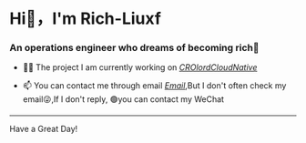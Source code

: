 <h1 align=“center”>Hi👋，I'm Rich-Liuxf</h1>
<h3 align=“center”>An operations engineer who dreams of becoming rich🤑</h3>


- 👨‍💻 The project I am currently working on *[CROlordCloudNative](https://github.com/Roliyal/CROlordCloudNative)*

- 📫 You can contact me through email *[Email](mailto:root_lliu@163.com)*,But I don't often check my email😜,If I don't reply, 🟢you can contact my WeChat 




---

Have a Great Day!
  

